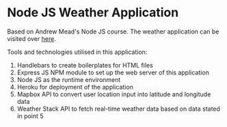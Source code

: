 # Node JS Weather Application
Based on Andrew Mead's Node JS course.
The weather application can be visited over [here](https://selwynang-weather-application.herokuapp.com).

Tools and technologies utilised in this application:
1. Handlebars to create boilerplates for HTML files
2. Express JS NPM module to set up the web server of this application
3. Node JS as the runtime environment
4. Heroku for deployment of the application
5. Mapbox API to convert user location input into latitude and longitude data
6. Weather Stack API to fetch real-time weather data based on data stated in point 5
